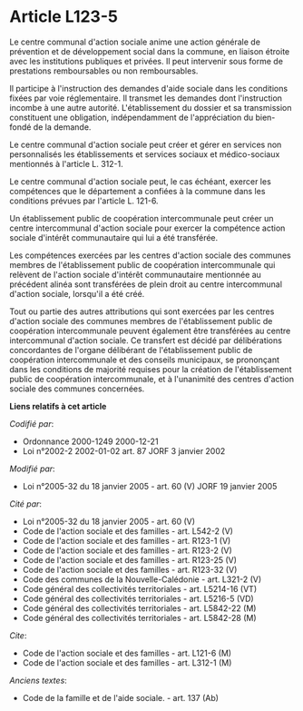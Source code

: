 # Article L123-5

Le centre communal d'action sociale anime une action générale de prévention et de développement social dans la commune, en
liaison étroite avec les institutions publiques et privées. Il peut intervenir sous forme de prestations remboursables ou non
remboursables.

Il participe à l'instruction des demandes d'aide sociale dans les conditions fixées par voie réglementaire. Il transmet les
demandes dont l'instruction incombe à une autre autorité. L'établissement du dossier et sa transmission constituent une
obligation, indépendamment de l'appréciation du bien-fondé de la demande.

Le centre communal d'action sociale peut créer et gérer en services non personnalisés les établissements et services sociaux
et médico-sociaux mentionnés à l'article L. 312-1.

Le centre communal d'action sociale peut, le cas échéant, exercer les compétences que le département a confiées à la commune
dans les conditions prévues par l'article L. 121-6.

Un établissement public de coopération intercommunale peut créer un centre intercommunal d'action sociale pour exercer la
compétence action sociale d'intérêt communautaire qui lui a été transférée.

Les compétences exercées par les centres d'action sociale des communes membres de l'établissement public de coopération
intercommunale qui relèvent de l'action sociale d'intérêt communautaire mentionnée au précédent alinéa sont transférées de
plein droit au centre intercommunal d'action sociale, lorsqu'il a été créé.

Tout ou partie des autres attributions qui sont exercées par les centres d'action sociale des communes membres de
l'établissement public de coopération intercommunale peuvent également être transférées au centre intercommunal d'action
sociale. Ce transfert est décidé par délibérations concordantes de l'organe délibérant de l'établissement public de
coopération intercommunale et des conseils municipaux, se prononçant dans les conditions de majorité requises pour la
création de l'établissement public de coopération intercommunale, et à l'unanimité des centres d'action sociale des communes
concernées.

**Liens relatifs à cet article**

_Codifié par_:

  - Ordonnance 2000-1249 2000-12-21
  - Loi n°2002-2 2002-01-02 art. 87 JORF 3 janvier 2002

_Modifié par_:

  - Loi n°2005-32 du 18 janvier 2005 - art. 60 (V) JORF 19 janvier 2005

_Cité par_:

  - Loi n°2005-32 du 18 janvier 2005 - art. 60 (V)
  - Code de l'action sociale et des familles - art. L542-2 (V)
  - Code de l'action sociale et des familles - art. R123-1 (V)
  - Code de l'action sociale et des familles - art. R123-2 (V)
  - Code de l'action sociale et des familles - art. R123-25 (V)
  - Code de l'action sociale et des familles - art. R123-32 (V)
  - Code des communes de la Nouvelle-Calédonie - art. L321-2 (V)
  - Code général des collectivités territoriales - art. L5214-16 (VT)
  - Code général des collectivités territoriales - art. L5216-5 (VD)
  - Code général des collectivités territoriales - art. L5842-22 (M)
  - Code général des collectivités territoriales - art. L5842-28 (M)

_Cite_:

  - Code de l'action sociale et des familles - art. L121-6 (M)
  - Code de l'action sociale et des familles - art. L312-1 (M)

_Anciens textes_:

  - Code de la famille et de l'aide sociale. - art. 137 (Ab)
